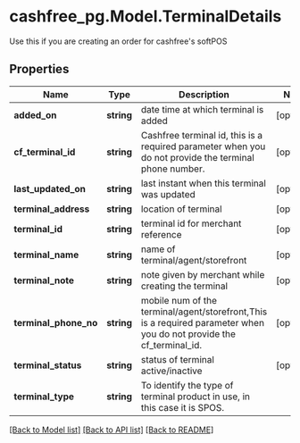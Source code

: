 # cashfree_pg.Model.TerminalDetails
Use this if you are creating an order for cashfree's softPOS

## Properties

Name | Type | Description | Notes
------------ | ------------- | ------------- | -------------
**added_on** | **string** | date time at which terminal is added | [optional] 
**cf_terminal_id** | **string** | Cashfree terminal id, this is a required parameter when you do not provide the terminal phone number. | [optional] 
**last_updated_on** | **string** | last instant when this terminal was updated | [optional] 
**terminal_address** | **string** | location of terminal | [optional] 
**terminal_id** | **string** | terminal id for merchant reference | [optional] 
**terminal_name** | **string** | name of terminal/agent/storefront | [optional] 
**terminal_note** | **string** | note given by merchant while creating the terminal | [optional] 
**terminal_phone_no** | **string** | mobile num of the terminal/agent/storefront,This is a required parameter when you do not provide the cf_terminal_id. | [optional] 
**terminal_status** | **string** | status of terminal active/inactive | [optional] 
**terminal_type** | **string** | To identify the type of terminal product in use, in this case it is SPOS. | 

[[Back to Model list]](../README.md#documentation-for-models) [[Back to API list]](../README.md#documentation-for-api-endpoints) [[Back to README]](../README.md)

